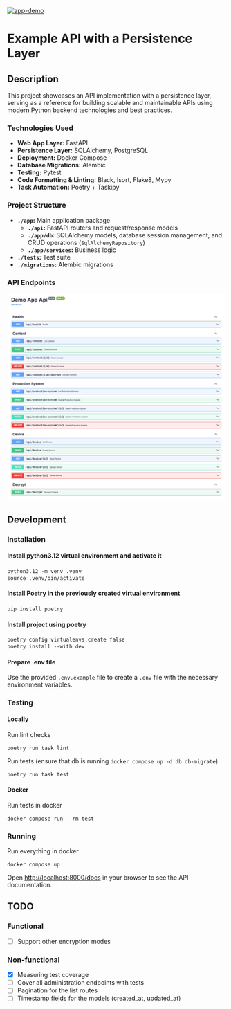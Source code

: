 [![app-demo](https://github.com/FedirAlifirenko/fastapi-app-demo/actions/workflows/ci.yml/badge.svg)](https://github.com/FedirAlifirenko/fastapi-app-demo/actions/workflows/ci.yml)

# Example API with a Persistence Layer
## Description

This project showcases an API implementation with a persistence layer, serving as a reference for building scalable and maintainable APIs using modern Python backend technologies and best practices.

### **Technologies Used**
- **Web App Layer:** FastAPI  
- **Persistence Layer:** SQLAlchemy, PostgreSQL  
- **Deployment:** Docker Compose  
- **Database Migrations:** Alembic  
- **Testing:** Pytest  
- **Code Formatting & Linting:** Black, Isort, Flake8, Mypy  
- **Task Automation:** Poetry + Taskipy  

### **Project Structure**
- **`./app`:** Main application package  
  - **`./api`:** FastAPI routers and request/response models  
  - **`./app/db`:** SQLAlchemy models, database session management, and CRUD operations (`SqlAlchemyRepository`)  
  - **`./app/services`:** Business logic  
- **`./tests`:** Test suite  
- **`./migrations`:** Alembic migrations  

### **API Endpoints**
![API docs](images/api-docs.png)


## Development
### Installation
#### Install python3.12 virtual environment and activate it
```commandline
python3.12 -m venv .venv
source .venv/bin/activate
```
#### Install Poetry in the previously created virtual environment
```commandline
pip install poetry
```
#### Install project using poetry
```commandline
poetry config virtualenvs.create false
poetry install --with dev
```
#### Prepare .env file
Use the provided `.env.example` file to create a `.env` file with the necessary environment variables.

### Testing
#### Locally
Run lint checks
```commandline
poetry run task lint
```
Run tests (ensure that db is running `docker compose up -d db db-migrate`)
```commandline
poetry run task test
```

#### Docker
Run tests in docker
```commandline
docker compose run --rm test
```


### Running
Run everything in docker
```commandline
docker compose up
```
Open [http://localhost:8000/docs](http://localhost:8000/docs) in your browser to see the API documentation.

## TODO
### Functional
- [ ] Support other encryption modes 

### Non-functional
- [x] Measuring test coverage
- [ ] Cover all administration endpoints with tests
- [ ] Pagination for the list routes
- [ ] Timestamp fields for the models (created_at, updated_at)
